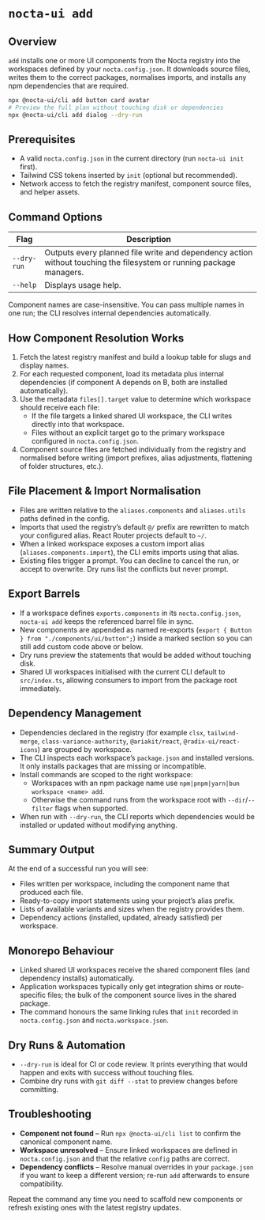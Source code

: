 # `nocta-ui add`

## Overview
`add` installs one or more UI components from the Nocta registry into the workspaces defined by your `nocta.config.json`. It downloads source files, writes them to the correct packages, normalises imports, and installs any npm dependencies that are required.

```bash
npx @nocta-ui/cli add button card avatar
# Preview the full plan without touching disk or dependencies
npx @nocta-ui/cli add dialog --dry-run
```

## Prerequisites
- A valid `nocta.config.json` in the current directory (run `nocta-ui init` first).
- Tailwind CSS tokens inserted by `init` (optional but recommended).
- Network access to fetch the registry manifest, component source files, and helper assets.

## Command Options
| Flag | Description |
|------|-------------|
| `--dry-run` | Outputs every planned file write and dependency action without touching the filesystem or running package managers. |
| `--help` | Displays usage help. |

Component names are case-insensitive. You can pass multiple names in one run; the CLI resolves internal dependencies automatically.

## How Component Resolution Works
1. Fetch the latest registry manifest and build a lookup table for slugs and display names.
2. For each requested component, load its metadata plus internal dependencies (if component A depends on B, both are installed automatically).
3. Use the metadata `files[].target` value to determine which workspace should receive each file:
   - If the file targets a linked shared UI workspace, the CLI writes directly into that workspace.
   - Files without an explicit target go to the primary workspace configured in `nocta.config.json`.
4. Component source files are fetched individually from the registry and normalised before writing (import prefixes, alias adjustments, flattening of folder structures, etc.).

## File Placement & Import Normalisation
- Files are written relative to the `aliases.components` and `aliases.utils` paths defined in the config.
- Imports that used the registry’s default `@/` prefix are rewritten to match your configured alias. React Router projects default to `~/`.
- When a linked workspace exposes a custom import alias (`aliases.components.import`), the CLI emits imports using that alias.
- Existing files trigger a prompt. You can decline to cancel the run, or accept to overwrite. Dry runs list the conflicts but never prompt.

## Export Barrels
- If a workspace defines `exports.components` in its `nocta.config.json`, `nocta-ui add` keeps the referenced barrel file in sync.
- New components are appended as named re-exports (`export { Button } from "./components/ui/button";`) inside a marked section so you can still add custom code above or below.
- Dry runs preview the statements that would be added without touching disk.
- Shared UI workspaces initialised with the current CLI default to `src/index.ts`, allowing consumers to import from the package root immediately.

## Dependency Management
- Dependencies declared in the registry (for example `clsx`, `tailwind-merge`, `class-variance-authority`, `@ariakit/react`, `@radix-ui/react-icons`) are grouped by workspace.
- The CLI inspects each workspace’s `package.json` and installed versions. It only installs packages that are missing or incompatible.
- Install commands are scoped to the right workspace:
  - Workspaces with an npm package name use `npm|pnpm|yarn|bun workspace <name> add`.
  - Otherwise the command runs from the workspace root with `--dir`/`--filter` flags when supported.
- When run with `--dry-run`, the CLI reports which dependencies would be installed or updated without modifying anything.

## Summary Output
At the end of a successful run you will see:
- Files written per workspace, including the component name that produced each file.
- Ready-to-copy import statements using your project’s alias prefix.
- Lists of available variants and sizes when the registry provides them.
- Dependency actions (installed, updated, already satisfied) per workspace.

## Monorepo Behaviour
- Linked shared UI workspaces receive the shared component files (and dependency installs) automatically.
- Application workspaces typically only get integration shims or route-specific files; the bulk of the component source lives in the shared package.
- The command honours the same linking rules that `init` recorded in `nocta.config.json` and `nocta.workspace.json`.

## Dry Runs & Automation
- `--dry-run` is ideal for CI or code review. It prints everything that would happen and exits with success without touching files.
- Combine dry runs with `git diff --stat` to preview changes before committing.

## Troubleshooting
- **Component not found** – Run `npx @nocta-ui/cli list` to confirm the canonical component name.
- **Workspace unresolved** – Ensure linked workspaces are defined in `nocta.config.json` and that the relative `config` paths are correct.
- **Dependency conflicts** – Resolve manual overrides in your `package.json` if you want to keep a different version; re-run `add` afterwards to ensure compatibility.

Repeat the command any time you need to scaffold new components or refresh existing ones with the latest registry updates.
